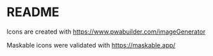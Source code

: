 # README

Icons are created with https://www.pwabuilder.com/imageGenerator

Maskable icons were validated with https://maskable.app/
